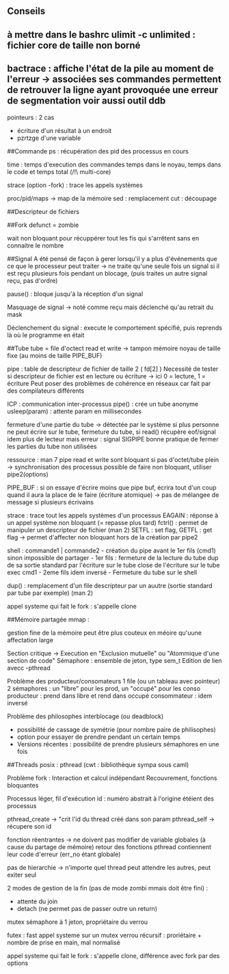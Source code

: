 ## Conseils
à mettre dans le bashrc
ulimit -c unlimited : fichier core de taille non borné
-----
bactrace : affiche l'état de la pile au moment de l'erreur
-> associées ses commandes permettent de retrouver la ligne ayant provoquée une erreur de segmentation
voir aussi outil ddb
-----------
pointeurs : 2 cas
- écriture d'un résultat à un endroit
- pzrtzge d'une variable

##Commande
ps : récupération des pid des processus en cours

time : temps d'execution des commandes
temps dans le noyau, temps dans le code et temps total (/!\ multi-core)

strace (option -fork) : trace les appels systèmes

proc/pid/maps -> map de la mémoire
sed : remplacement
cut : découpage

##Descripteur de fichiers


##Fork
defunct = zombie

wait non bloquant pour récuppérer tout les fis qui s'arrêtent sans en connaitre le nombre

##Signal
A été pensé de façon à gerer lorsqu'il y a plus d'événements que ce que le processeur peut traiter
-> ne traite qu'une seule fois un signal si il est reçu plusieurs fois pendant un blocage, (puis traites un autre signal reçu, pas d'ordre)

pause() : bloque jusqu'à la réception d'un signal

Masquage de signal -> noté comme reçu mais déclenché qu'au retrait du mask

Déclenchement du signal : execute le comportement spécifié, puis reprends là où le programme en était


##Tube
tube = file d'octect
read et write -> tampon mémoire noyau de taille fixe (au moins de taille PIPE_BUF)

pipe : table de descripteur de fichier de taille 2 ( fd\[2] )
	Necessité de tester si descripteur de fichier est en lecture ou écriture
	-> ici 0 = lecture, 1 = écriture
Peut poser des problèmes de cohérence en réseaux car fait par des compilateurs différents

ICP : communication inter-processus
pipe() : crée un tube anonyme
usleep(param) : attente param en millisecondes

fermeture d'une partie du tube -> détectée par le système
	si plus personne ne peut écrire sur le tube, fermeture du tube, si read() récupère eof/signal
	idem plus de lecteur mais erreur : signal SIGPIPE
bonne pratique de fermer les parties du tube non utilisées

ressource : man 7 pipe
	read et write sont bloquant si pas d'octet/tube plein -> synchronisation des processus
	possible de faire non bloquant, utiliser pipe2(options)
	
PIPE_BUF : si on essaye d'écrire moins que pipe buf, écrira tout d'un coup quand il aura la place de le faire (écriture atomique) -> pas de mélangee de message si plusieurs écrivains

strace : trace tout les appels systèmes d'un processus
EAGAIN : réponse à un appel système non bloquant (= repasse plus tard)
fctrl() : permet de manipuler un descripteur de fichier (man 2)
	SETFL : set flag, GETFL :  get flag -> permet d'affecter non bloquant hors de la création par pipe2

shell : commande1 | commande2
	- création du pipe avant le 1er fils (cmd1) sinon impossible de partager
	- 1er fils : fermeture de la lecture du tube
	dup de sa sortie standard par l'écriture sur le tube
	close de l'écriture sur le tube
	exec cmd1
	- 2eme fils idem inversé
	-	Fermeture du tube sur le shell
	
dup() : remplacement d'un file descripteur par un auutre (sortie standard par tube par exemple) (man 2)

appel systeme qui fait le fork : s'appelle clone

##Mémoire partagée
mmap :

gestion fine de la mémoire peut être plus couteux en méoire qu'uune affectation large

Section critique -> Execution en "Exclusion mutuelle" ou "Atommique d'une section de code"
Sémaphore : ensemble de jeton, type sem_t
Edition de lien avecc -pthread

Problème des producteur/consomateurs
1 file (ou un tableau avec pointeur)
2 sémaphores : un "libre" pour les prod, un "occupé" pour les conso
producteur : prend dans libre et rend dans occupé
consommateur : idem inversé

Problème des philosophes
interblocage (ou deadblock)
- possibilité de cassage de symétrie (pour nombre paire de philisophes)
- option pour essayer de prendre pendant un certain temps
- Versions récentes : possibilité de prendre plusieurs sémaphores en une fois

##Threads
posix : pthread
(cwt : bibliothèque sympa sous caml)

Problème fork :
Interaction et calcul indépendant
Recouvrement, fonctions bloquantes

Processus léger, fil d'exécution
id : numéro abstrait
à l'origine étéient des processus

pthread_create -> "crit l'id du thread créé dans son param
pthread_self -> récupere son id

fonction réentrantes -> ne doivent pas modifier de variable globales (à cause du partage de mémoire)
retour des fonctions pthread contiennent leur code d'erreur (err_no étant globale)

pas de hierarchie -> n'importe quel thread peut attendre les autres, peut exiter seul

2 modes de gestion de la fin (pas de mode zombi mmais doit être fini) :
- attente du join
- detach (ne permet pas de passer outre un return)

mutex sémaphore à 1 jeton, propriétaire du verrou

futex : fast appel systeme sur un mutex
verrou récursif : proriétaire + nombre de prise en main, mal normalisé

appel systeme qui fait le fork : s'appelle clone, différence avec fork par des options
